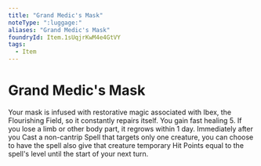 ```yaml
---
title: "Grand Medic's Mask"
noteType: ":luggage:"
aliases: "Grand Medic's Mask"
foundryId: Item.1sUqjrKwM4e4GtVY
tags:
  - Item
---
```


# Grand Medic's Mask

Your mask is infused with restorative magic associated with Ibex, the Flourishing Field, so it constantly repairs itself. You gain fast healing 5. If you lose a limb or other body part, it regrows within 1 day. Immediately after you Cast a non-cantrip Spell that targets only one creature, you can choose to have the spell also give that creature temporary Hit Points equal to the spell's level until the start of your next turn.
